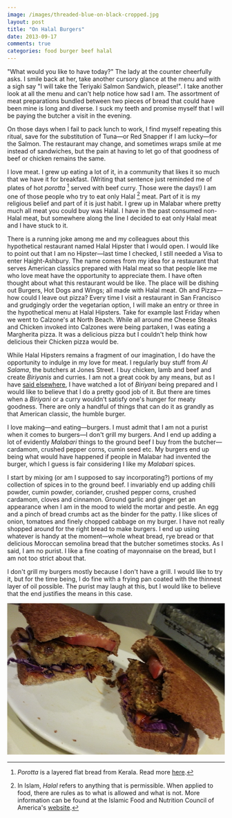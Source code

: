 ```yaml
---
image: /images/threaded-blue-on-black-cropped.jpg
layout: post
title: "On Halal Burgers"
date: 2013-09-17
comments: true
categories: food burger beef halal
---
```

"What would you like to have today?" The lady at the counter cheerfully asks. I smile back at her, take another cursory glance at the menu and with a sigh say "I will take the Teriyaki Salmon Sandwich, please!". I take another look at all the menu and can't help notice how sad I am. The assortment of meat preparations bundled between two pieces of bread that could have been mine is long and diverse. I suck my teeth and promise myself that I will be paying the butcher a visit in the evening.

On those days when I fail to pack lunch to work, I find myself repeating this ritual, save for the substitution of Tuna—or Red Snapper if I am lucky—for the Salmon. The restaurant may change, and sometimes wraps smile at me instead of sandwiches, but the pain at having to let go of that goodness of beef or chicken remains the same.

I love meat. I grew up eating a lot of it, in a community that likes it so much that we have it for breakfast. (Writing that sentence just reminded me of plates of hot *porotta* [^1] served with beef curry. Those were the days!) I am one of those people who try to eat only Halal [^2] meat. Part of it is my religious belief and part of it is just habit. I grew up in Malabar where pretty much all meat you could buy was Halal. I have in the past consumed non-Halal meat, but somewhere along the line I decided to eat only Halal meat and I have stuck to it.

There is a running joke among me and my colleagues about this hypothetical restaurant named Halal Hipster that I would open. I would like to point out that I am no Hipster—last time I checked, I still needed a Visa to enter Haight-Ashbury. The name comes from my idea for a restaurant that serves American classics prepared with Halal meat so that people like me who love meat have the opportunity to appreciate them. I have often thought about what this restaurant would be like. The place will be dishing out Burgers, Hot Dogs and Wings; all made with Halal meat. Oh and Pizza—how could I leave out pizza? Every time I visit a restaurant in San Francisco and grudgingly order the vegetarian option, I will make an entry or three in the hypothetical menu at Halal Hipsters. Take for example last Friday when we went to Calzone's at North Beach. While all around me Cheese Steaks and Chicken invoked into Calzones were being partaken, I was eating a Margherita pizza. It was a delicious pizza but I couldn't help think how delicious their Chicken pizza would be.

While Halal Hipsters remains a fragment of our imagination, I do have the opportunity to indulge in my love for meat. I regularly buy stuff from *Al Salama*, the butchers at Jones Street. I buy chicken, lamb and beef and create *Biriyanis* and curries. I am not a great cook by any means, but as I have [said elsewhere](/blog/2013/08/09/biriyani-and-me/), I have watched a lot of *Biriyani* being prepared and I would like to believe that I do a pretty good job of it. But there are times when a *Biriyani* or a curry wouldn't satisfy one's hunger for meaty goodness. There are only a handful of things that can do it as grandly as that American classic, the humble burger.

I love making—and eating—burgers. I must admit that I am not a purist when it comes to burgers—I don't grill my burgers. And I end up adding a lot of evidently *Malabari* things to the ground beef I buy from the butcher—cardamom, crushed pepper corns, cumin seed etc. My burgers end up being what would have happened if people in Malabar had invented the burger, which I guess is fair considering I like my *Malabari* spices.

I start by mixing (or am I supposed to say incorporating?) portions of my collection of spices in to the ground beef. I invariably end up adding chilli powder, cumin powder, coriander, crushed pepper corns, crushed cardamom, cloves and cinnamon. Ground garlic and ginger get an appearance when I am in the mood to wield the mortar and pestle. An egg and a pinch of bread crumbs act as the binder for the patty. I like slices of onion, tomatoes and finely chopped cabbage on my burger. I have not really shopped around for the right bread to make burgers. I end up using whatever is handy at the moment—whole wheat bread, rye bread or that delicious Moroccan semolina bread that the butcher sometimes stocks. As I said, I am no purist. I like a fine coating of mayonnaise on the bread, but I am not too strict about that.

I don't grill my burgers mostly because I don't have a grill. I would like to try it, but for the time being, I do fine with a frying pan coated with the thinnest layer of oil possible. The purist may laugh at this, but I would like to believe that the end justifies the means in this case.

![Masala Burger](/images/burger.png "Evidently, food photography is not my thing.")

[^1]: *Porotta* is a layered flat bread from Kerala. Read more [here](http://riascollection.blogspot.com/2013/04/homemade-kerala-porotta-with-video.html).
[^2]: In Islam, *Halal* refers to anything that is permissible. When applied to food, there are rules as to what is allowed and what is not. More information can be found at the Islamic Food and Nutrition Council of America's [website](http://www.ifanca.org/cms/wpages/detail/4ca47c89-ec4c-41ba-ac38-1c111b830f0c).
